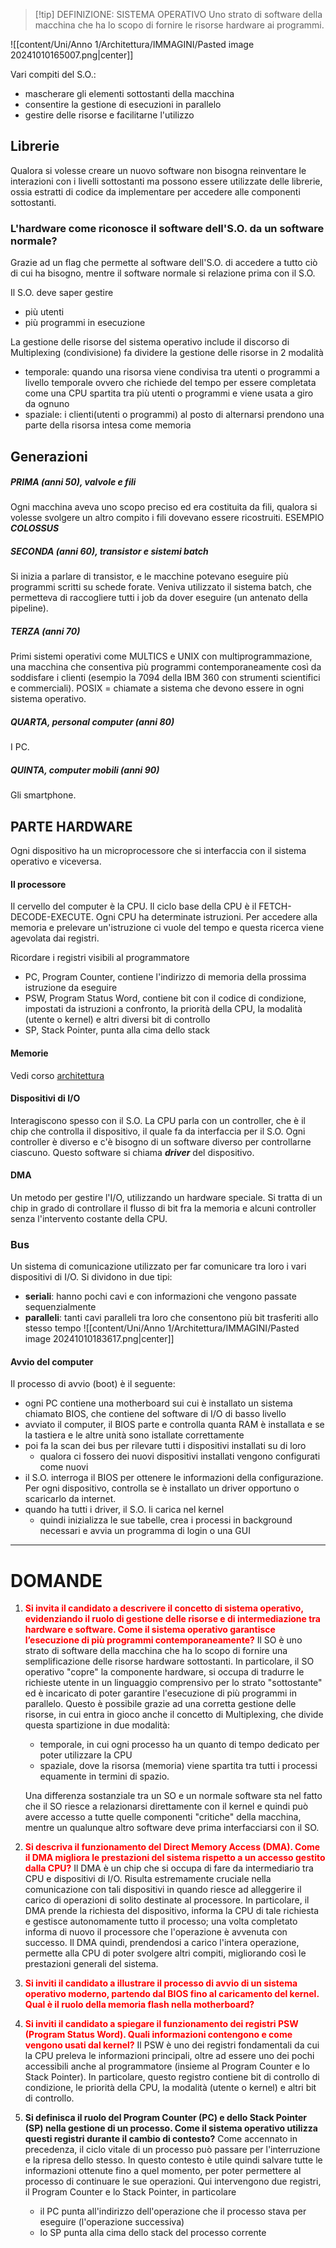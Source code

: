 >[!tip] DEFINIZIONE: SISTEMA OPERATIVO
>Uno strato di software della macchina che ha lo scopo di fornire le risorse hardware ai programmi.

![[content/Uni/Anno 1/Architettura/IMMAGINI/Pasted image 20241010165007.png|center]]

Vari compiti del S.O.:
- mascherare gli elementi sottostanti della macchina
- consentire la gestione di esecuzioni in parallelo
- gestire delle risorse e facilitarne l'utilizzo

## Librerie
Qualora si volesse creare un nuovo software non bisogna reinventare le interazioni con i livelli sottostanti ma possono essere utilizzate delle librerie, ossia estratti di codice da implementare per accedere alle componenti sottostanti.

### L'hardware come riconosce il software dell'S.O. da un software normale?
Grazie ad un flag che permette al software dell'S.O. di accedere a tutto ciò di cui ha bisogno, mentre il software normale si relazione prima con il S.O.

Il S.O. deve saper gestire
- più utenti
- più programmi in esecuzione

La gestione delle risorse del sistema operativo include il discorso di Multiplexing (condivisione) fa dividere la gestione delle risorse in 2 modalità 
- temporale: quando una risorsa viene condivisa tra utenti o programmi a livello temporale ovvero che richiede del tempo per essere completata come una CPU spartita tra più utenti o programmi e viene usata a giro da ognuno
- spaziale: i clienti(utenti o programmi) al posto di alternarsi prendono una parte della risorsa intesa come memoria

## Generazioni
##### PRIMA (anni 50), valvole e fili
Ogni macchina aveva uno scopo preciso ed era costituita da fili, qualora si volesse svolgere un altro compito i fili dovevano essere ricostruiti. 
ESEMPIO ***COLOSSUS***
##### SECONDA (anni 60), transistor e sistemi batch
Si inizia a parlare di transistor, e le macchine potevano eseguire più programmi scritti su schede forate.
Veniva utilizzato il sistema batch, che permetteva di raccogliere tutti i job da dover eseguire (un antenato della pipeline).
##### TERZA (anni 70)
Primi sistemi operativi come MULTICS e UNIX con multiprogrammazione, una macchina che consentiva più programmi contemporaneamente così da soddisfare i clienti (esempio la 7094 della IBM 360 con strumenti scientifici e commerciali). 
POSIX = chiamate a sistema che devono essere in ogni sistema operativo.
##### QUARTA, personal computer (anni 80)
I PC.
##### QUINTA, computer mobili (anni 90)
Gli smartphone.


## PARTE HARDWARE
Ogni dispositivo ha un microprocessore che si interfaccia con il sistema operativo e viceversa.
#### Il processore
Il cervello del computer è la CPU.
Il ciclo base della CPU è il FETCH-DECODE-EXECUTE.
Ogni CPU ha determinate istruzioni.
Per accedere alla memoria e prelevare un'istruzione ci vuole del tempo e questa ricerca viene agevolata dai registri.

Ricordare i registri visibili al programmatore
- PC, Program Counter, contiene l'indirizzo di memoria della prossima istruzione da eseguire
- PSW, Program Status Word, contiene bit con il codice di condizione, impostati da istruzioni a confronto, la priorità della CPU, la modalità (utente o kernel) e altri diversi bit di controllo
- SP, Stack Pointer, punta alla cima dello stack
#### Memorie
Vedi corso [architettura](obsidian://open?vault=quartz&file=Uni%2FAnno%201%2FArchitettura%2FLezioni%2F3.%20Le%20memorie)
#### Dispositivi di I/O
Interagiscono spesso con il S.O.
La CPU parla con un controller, che è il chip che controlla il dispositivo, il quale fa da interfaccia per il S.O.
Ogni controller è diverso e c'è bisogno di un software diverso per controllarne ciascuno. Questo software si chiama ***driver*** del dispositivo.
#### DMA
Un metodo per gestire l'I/O, utilizzando un hardware speciale.
Si tratta di un chip in grado di controllare il flusso di bit fra la memoria e alcuni controller senza l'intervento costante della CPU.
### Bus
Un sistema di comunicazione utilizzato per far comunicare tra loro i vari dispositivi di I/O.
Si dividono in due tipi:
- **seriali**: hanno pochi cavi e con informazioni che vengono passate sequenzialmente
- **paralleli**: tanti cavi paralleli tra loro che consentono più bit trasferiti allo stesso tempo
![[content/Uni/Anno 1/Architettura/IMMAGINI/Pasted image 20241010183617.png|center]]
#### Avvio del computer
Il processo di avvio (boot) è il seguente:
- ogni PC contiene una motherboard sui cui è installato un sistema chiamato BIOS, che contiene del software di I/O di basso livello
- avviato il computer, il BIOS parte e controlla quanta RAM è installata e se la tastiera e le altre unità sono istallate correttamente
- poi fa la scan dei bus per rilevare tutti i dispositivi installati su di loro
	- qualora ci fossero dei nuovi dispositivi installati vengono configurati come nuovi
- il S.O. interroga il BIOS per ottenere le informazioni della configurazione. Per ogni dispositivo, controlla se è installato un driver opportuno o scaricarlo da internet.
- quando ha tutti i driver, il S.O. li carica nel kernel
	- quindi inizializza le sue tabelle, crea i processi in background necessari e avvia un programma di login o una GUI



---

# DOMANDE

1. **<font color="#ff0000">Si invita il candidato a descrivere il concetto di sistema operativo, evidenziando il ruolo di gestione delle risorse e di intermediazione tra hardware e software. Come il sistema operativo garantisce l’esecuzione di più programmi contemporaneamente?</font>**
	Il SO è uno strato di software della macchina che ha lo scopo di fornire una semplificazione delle risorse hardware sottostanti.
	In particolare, il SO operativo "copre" la componente hardware, si occupa di tradurre le richieste utente in un linguaggio comprensivo per lo strato "sottostante" ed è incaricato di poter garantire l'esecuzione di più programmi in parallelo.
	Questo è possibile grazie ad una corretta gestione delle risorse, in cui entra in gioco anche il concetto di Multiplexing, che divide questa spartizione in due modalità:
	- temporale, in cui ogni processo ha un quanto di tempo dedicato per poter utilizzare la CPU
	- spaziale, dove la risorsa (memoria) viene spartita tra tutti i processi equamente in termini di spazio.
	
	Una differenza sostanziale tra un SO e un normale software sta nel fatto che il SO riesce a relazionarsi direttamente con il kernel e quindi può avere accesso a tutte quelle componenti "critiche" della macchina, mentre un qualunque altro software deve prima interfacciarsi con il SO.

2. **<font color="#ff0000">Si descriva il funzionamento del Direct Memory Access (DMA). Come il DMA migliora le prestazioni del sistema rispetto a un accesso gestito dalla CPU?</font>**
	Il DMA è un chip che si occupa di fare da intermediario tra CPU e dispositivi di I/O.
	Risulta estremamente cruciale nella comunicazione con tali dispositivi in quando riesce ad alleggerire il carico di operazioni di solito destinate al processore.
	In particolare, il DMA prende la richiesta del dispositivo, informa la CPU di tale richiesta e gestisce autonomamente tutto il processo; una volta completato informa di nuovo il processore che l'operazione è avvenuta con successo.
	Il DMA quindi, prendendosi a carico l'intera operazione, permette alla CPU di poter svolgere altri compiti, migliorando così le prestazioni generali del sistema.

3. **<font color="#ff0000">Si inviti il candidato a illustrare il processo di avvio di un sistema operativo moderno, partendo dal BIOS fino al caricamento del kernel. Qual è il ruolo della memoria flash nella motherboard?</font>**


4. **<font color="#ff0000">Si inviti il candidato a spiegare il funzionamento dei registri PSW (Program Status Word). Quali informazioni contengono e come vengono usati dal kernel?</font>**
	Il PSW è uno dei registri fondamentali da cui la CPU preleva le informazioni principali, oltre ad essere uno dei pochi accessibili anche al programmatore (insieme al Program Counter e lo Stack Pointer).
	In particolare, questo registro contiene bit di controllo di condizione, le priorità della CPU, la modalità (utente o kernel) e altri bit di controllo.

5. **Si definisca il ruolo del Program Counter (PC) e dello Stack Pointer (SP) nella gestione di un processo. Come il sistema operativo utilizza questi registri durante il cambio di contesto?**
	Come accennato in precedenza, il ciclo vitale di un processo può passare per l'interruzione e la ripresa dello stesso. In questo contesto è utile quindi salvare tutte le informazioni ottenute fino a quel momento, per poter permettere al processo di continuare le sue operazioni.
	Qui intervengono due registri, il Program Counter e lo Stack Pointer, in particolare
	- il PC punta all'indirizzo dell'operazione che il processo stava per eseguire (l'operazione successiva)
	- lo SP punta alla cima dello stack del processo corrente



